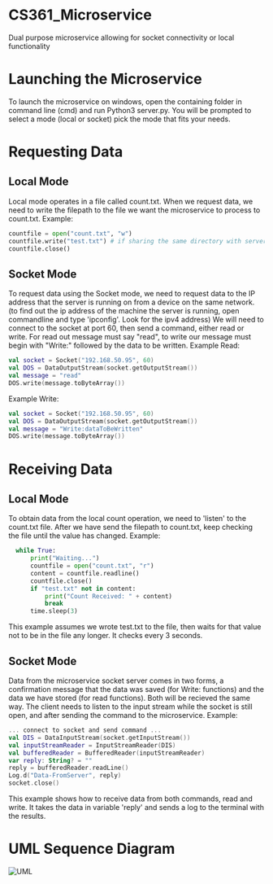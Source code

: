 # CS361_Microservice
Dual purpose microservice allowing for socket connectivity or local functionality

# Launching the Microservice
To launch the microservice on windows, open the containing folder in command line (cmd) and run Python3 server.py. You will be prompted to select a mode (local or socket) pick the mode that fits your needs.

# Requesting Data
## Local Mode
Local mode operates in a file called count.txt. When we request data, we need to write the filepath to the file we want the microservice to process to count.txt.
Example:
```Python
countfile = open("count.txt", "w")
countfile.write("test.txt") # if sharing the same directory with server.py, it can just be the file name
countfile.close()
```

## Socket Mode
To request data using the Socket mode, we need to request data to the IP address that the server is running on from a device on the same network. (to find out the ip address of the machine the server is running, open commandline and type 'ipconfig'. Look for the ipv4 address)
We will need to connect to the socket at port 60, then send a command, either read or write. For read out message must say "read", to write our message must begin with "Write:" followed by the data to be written.
Example Read:
```Kotlin
val socket = Socket("192.168.50.95", 60)
val DOS = DataOutputStream(socket.getOutputStream())
val message = "read"
DOS.write(message.toByteArray())
```

Example Write:
```Kotlin
val socket = Socket("192.168.50.95", 60)
val DOS = DataOutputStream(socket.getOutputStream())
val message = "Write:dataToBeWritten"
DOS.write(message.toByteArray())
```

# Receiving Data

## Local Mode
To obtain data from the local count operation, we need to 'listen' to the count.txt file. After we have send the filepath to count.txt, keep checking the file until the value has changed. Example:
```Python
  while True:
      print("Waiting...")
      countfile = open("count.txt", "r")
      content = countfile.readline()
      countfile.close()
      if "test.txt" not in content:
          print("Count Received: " + content)
          break
      time.sleep(3)
```
This example assumes we wrote test.txt to the file, then waits for that value not to be in the file any longer. It checks every 3 seconds.

## Socket Mode
Data from the microservice socket server comes in two forms, a confirmation message that the data was saved (for Write: functions) and the data we have stored (for read functions). Both will be recieved the same way. The client needs to listen to the input stream while the socket is still open, and after sending the command to the microservice.
Example:
```Kotlin
... connect to socket and send command ...
val DIS = DataInputStream(socket.getInputStream())
val inputStreamReader = InputStreamReader(DIS)
val bufferedReader = BufferedReader(inputStreamReader)
var reply: String? = ""
reply = bufferedReader.readLine()
Log.d("Data-FromServer", reply)
socket.close()
```
This example shows how to receive data from both commands, read and write. It takes the data in variable 'reply' and sends a log to the terminal with the results.

# UML Sequence Diagram
![UML](https://github.com/Jtauzin/CS361_Microservice/assets/39243613/36c96666-8423-4436-9622-903d89383a6c)
